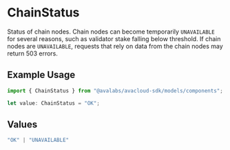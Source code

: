 # ChainStatus

Status of chain nodes. Chain nodes can become temporarily `UNAVAILABLE` for several reasons, such as validator stake falling below threshold. If chain nodes are `UNAVAILABLE`, requests that rely on data from the chain nodes may return 503 errors.

## Example Usage

```typescript
import { ChainStatus } from "@avalabs/avacloud-sdk/models/components";

let value: ChainStatus = "OK";
```

## Values

```typescript
"OK" | "UNAVAILABLE"
```